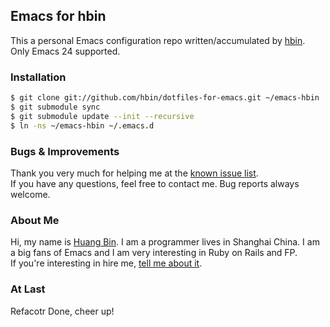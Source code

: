 ## Emacs for hbin

This a personal Emacs configuration repo written/accumulated by [hbin](hbin.github.com). Only Emacs 24 supported.

### Installation

```bash
$ git clone git://github.com/hbin/dotfiles-for-emacs.git ~/emacs-hbin
$ git submodule sync
$ git submodule update --init --recursive
$ ln -ns ~/emacs-hbin ~/.emacs.d
```

### Bugs & Improvements

Thank you very much for helping me at the [known issue list](https://github.com/hbin/dotfiles-for-emacs/issues?sort=created&direction=desc&state=open).
<br>
If you have any questions, feel free to contact me.
Bug reports always welcome.<br/>

### About Me

Hi, my name is
[Huang Bin](http://www.google.com.hk/#hl=en&newwindow=1&safe=strict&q=i+want+an+aston+martin&oq=I+want+an+aston+martin&aq=0&aqi=g1&aql=&gs_sm=1&gs_upl=17485l20618l17l22771l3l3l0l0l0l0l106l315l0.3l3l0&gs_l=serp.1.0.0.17485l20618l17l22771l3l3l0l0l0l0l106l315l0j3l3l0.frgbld.&bav=on.2,or.r_gc.r_pw.,cf.osb&fp=a292937e2003130a&biw=1310&bih=682). I
am a programmer lives in Shanghai China. I am a big fans of Emacs and
I am very interesting in Ruby on Rails and FP.<br> If you're interesting in hire me,
[tell me about it](mailto:embrace.hbin@gmail.com).

### At Last
Refacotr Done, cheer up!
